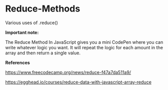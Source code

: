 # Reduce-Methods
Various uses of .reduce()

__Important note:__

The Reduce Method In JavaScript​ gives you a mini CodePen where you can write whatever logic you want. It will repeat the logic for each amount in the array and then return a single value.

__References__

https://www.freecodecamp.org/news/reduce-f47a7da511a9/

https://egghead.io/courses/reduce-data-with-javascript-array-reduce
